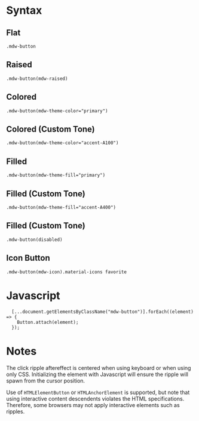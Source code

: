 # Syntax


## Flat
```
.mdw-button
```

## Raised
```
.mdw-button(mdw-raised)
```

## Colored
```
.mdw-button(mdw-theme-color="primary")
```

## Colored (Custom Tone)
```
.mdw-button(mdw-theme-color="accent-A100")
```

## Filled
```
.mdw-button(mdw-theme-fill="primary")
```

## Filled (Custom Tone)
```
.mdw-button(mdw-theme-fill="accent-A400")
```

## Filled (Custom Tone)
```
.mdw-button(disabled)
```

## Icon Button
```
.mdw-button(mdw-icon).material-icons favorite
```

# Javascript

```
  [...document.getElementsByClassName("mdw-button")].forEach((element) => {
    Button.attach(element);  
  });
```

# Notes

The click ripple aftereffect is centered when using keyboard or when using only CSS. Initializing the element with Javascript will ensure the ripple will spawn from the cursor position.

Use of `HTMLElementButton` or `HTMLAnchorElement` is supported, but note that using interactive content descendents violates the HTML specifications. Therefore, some browsers may not apply interactive elements such as ripples.